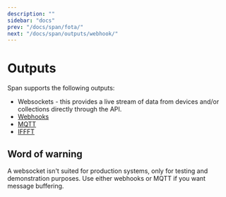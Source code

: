 ```yaml
---
description: ""
sidebar: "docs"
prev: "/docs/span/fota/"
next: "/docs/span/outputs/webhook/"
---
```


# Outputs

Span supports the following outputs:

- Websockets - this provides a live stream of data from devices and/or collections directly through the API.
- [Webhooks](/docs/span/outputs/webhook/)
- [MQTT](/docs/span/outputs/mqtt/)
- [IFFFT](/docs/span/outputs/ifttt/)

## Word of warning

A websocket isn't suited for production systems, only for testing and demonstration purposes. Use either webhooks or MQTT if you want message buffering.
